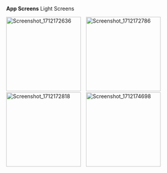 **App Screens**
Light Screens

<img src="https://github.com/mr3nz1/mobile_track_andela_app/assets/88678347/e501ce51-8024-4a3e-ba41-a75cc4526aa6" alt="Screenshot_1712172636" style="width: 200px; margin-right: 10px;">
<img src="https://github.com/mr3nz1/mobile_track_andela_app/assets/88678347/fe3f28be-2d80-4c25-bbf6-b7164e65643f" alt="Screenshot_1712172786" style="width: 200px; margin-right: 10px;">
<img src="https://github.com/mr3nz1/mobile_track_andela_app/assets/88678347/107dd2d2-8b0c-443b-8741-01f660439510" alt="Screenshot_1712172818" style="width: 200px; margin-right: 10px;">
<img src="https://github.com/mr3nz1/mobile_track_andela_app/assets/88678347/13fc1ae2-a775-49ee-812d-a1bd978a79bd" alt="Screenshot_1712174698" style="width: 200px;">
